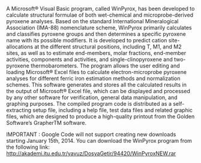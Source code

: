A Microsoft® Visual Basic program, called WinPyrox, has been developed to calculate structural formulae of both wet-chemical and microprobe-derived pyroxene analyses. Based on the standard International Mineralogical Association (IMA-88) nomenclature scheme, WinPyrox primarily calculates and classifies pyroxene groups and then determines a specific pyroxene name with its possible modifiers. It is developed to predict cation site-allocations at the different structural positions, including T, M1, and M2 sites, as well as to estimate end-members, molar fractions, end-member activities, components and activities, and single-clinopyroxene and two-pyroxene thermobarometers. The program allows the user editing and loading Microsoft® Excel files to calculate electron-microprobe pyroxene analyses for different ferric iron estimation methods and normalization schemes. This software generates and stores all the calculated results in the output of Microsoft® Excel file, which can be displayed and processed by any other software for verification, general data manipulation, and graphing purposes. The compiled program code is distributed as a self-extracting setup file, including a help file, test data files and related graphic files, which are designed to produce a high-quality printout from the Golden Software’s GrapherTM software.

IMPORTANT :
Google Code will not support creating new downloads starting January 15th, 2014.
You can download the WinPyrox program from the following link:
http://akademi.itu.edu.tr/yavuz/DosyaGetir/94420/WinPyroxNEW.rar